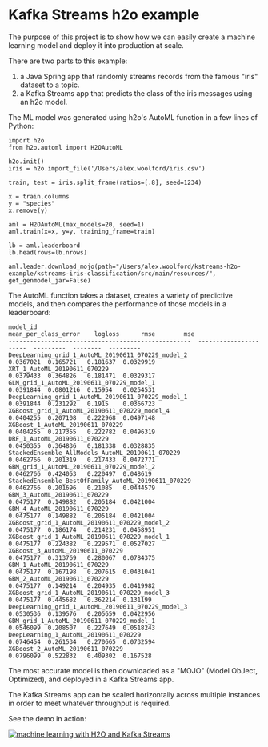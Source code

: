 # Kafka Streams h2o example

The purpose of this project is to show how we can easily create a machine learning model and deploy it into production at scale.

There are two parts to this example:
1. a Java Spring app that randomly streams records from the famous "iris" dataset to a topic.
2. a Kafka Streams app that predicts the class of the iris messages using an h2o model.

The ML model was generated using h2o's AutoML function in a few lines of Python:

    import h2o
    from h2o.automl import H2OAutoML
    
    h2o.init()
    iris = h2o.import_file('/Users/alex.woolford/iris.csv')
    
    train, test = iris.split_frame(ratios=[.8], seed=1234)
    
    x = train.columns
    y = "species"
    x.remove(y)
    
    aml = H2OAutoML(max_models=20, seed=1)
    aml.train(x=x, y=y, training_frame=train)
    
    lb = aml.leaderboard
    lb.head(rows=lb.nrows)
    
    aml.leader.download_mojo(path="/Users/alex.woolford/kstreams-h2o-example/kstreams-iris-classification/src/main/resources/", get_genmodel_jar=False)

The AutoML function takes a dataset, creates a variety of predictive models, and then compares the performance of those models in a leaderboard:

    model_id                                               mean_per_class_error    logloss      rmse        mse
    ---------------------------------------------------  ----------------------  ---------  --------  ---------
    DeepLearning_grid_1_AutoML_20190611_070229_model_2                0.0367021  0.165721   0.181637  0.0329919
    XRT_1_AutoML_20190611_070229                                      0.0379433  0.364826   0.181471  0.0329317
    GLM_grid_1_AutoML_20190611_070229_model_1                         0.0391844  0.0801216  0.15954   0.0254531
    DeepLearning_grid_1_AutoML_20190611_070229_model_1                0.0391844  0.231292   0.1915    0.0366723
    XGBoost_grid_1_AutoML_20190611_070229_model_4                     0.0404255  0.207108   0.222968  0.0497148
    XGBoost_1_AutoML_20190611_070229                                  0.0404255  0.217355   0.222782  0.0496319
    DRF_1_AutoML_20190611_070229                                      0.0450355  0.364836   0.181338  0.0328835
    StackedEnsemble_AllModels_AutoML_20190611_070229                  0.0462766  0.201319   0.217433  0.0472771
    GBM_grid_1_AutoML_20190611_070229_model_2                         0.0462766  0.424053   0.220497  0.048619
    StackedEnsemble_BestOfFamily_AutoML_20190611_070229               0.0462766  0.201696   0.21085   0.0444579
    GBM_3_AutoML_20190611_070229                                      0.0475177  0.149882   0.205184  0.0421004
    GBM_4_AutoML_20190611_070229                                      0.0475177  0.149882   0.205184  0.0421004
    XGBoost_grid_1_AutoML_20190611_070229_model_2                     0.0475177  0.186174   0.214231  0.0458951
    XGBoost_grid_1_AutoML_20190611_070229_model_1                     0.0475177  0.224382   0.229571  0.0527027
    XGBoost_3_AutoML_20190611_070229                                  0.0475177  0.313769   0.280067  0.0784375
    GBM_1_AutoML_20190611_070229                                      0.0475177  0.167198   0.207615  0.0431041
    GBM_2_AutoML_20190611_070229                                      0.0475177  0.149214   0.204935  0.0419982
    XGBoost_grid_1_AutoML_20190611_070229_model_3                     0.0475177  0.445682   0.362214  0.131199
    DeepLearning_grid_1_AutoML_20190611_070229_model_3                0.0530536  0.139576   0.205659  0.0422956
    GBM_grid_1_AutoML_20190611_070229_model_1                         0.0546099  0.208507   0.227649  0.0518243
    DeepLearning_1_AutoML_20190611_070229                             0.0746454  0.261534   0.270665  0.0732594
    XGBoost_2_AutoML_20190611_070229                                  0.0796099  0.522832   0.409302  0.167528

The most accurate model is then downloaded as a "MOJO" (Model ObJect, Optimized), and deployed in a Kafka Streams app.

The Kafka Streams app can be scaled horizontally across multiple instances in order to meet whatever throughput is required.

See the demo in action:

[![machine learning with H2O and Kafka Streams](https://www.youtube.com/watch?v=cJDoczm70Bw/0.jpg)](https://www.youtube.com/watch?v=cJDoczm70Bw)
